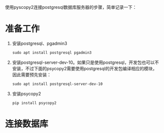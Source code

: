 使用pyscopy2连接postgresql数据库服务器的步骤，简单记录一下：

# 准备工作

1. 安装postgresql、pgadmin3

   ```shell
   sudo apt install postgresql pgadmin3
   ```

1. 安装postgresql-server-dev-10。如果只是使用postgresql，开发包也可以不安装，不过下面的psycopy2需要使用postgresql的开发包编译相应的模块，因此需要预先安装：

   ```shell
   sudo apt install postgresql-server-dev-10
   ```

1. 安装psycopy2

   ```shell
   pip install psycopy2
   ```

# 连接数据库

